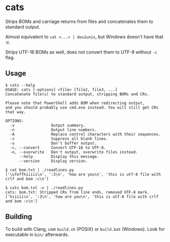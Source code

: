 # cats

Strips BOMs and carriage returns from files and concatenates them to
standard output.

Almost equivalent to `cat <...> | dos2unix`, but Windows doesn't have
that :c.

Strips UTF-16 BOMs as well, does not convert them to UTF-8 without `-c` flag.

## Usage

```console
$ cats --help
USAGE: cats [-options] <file> [file2, file3, ...]
Concatenate file(s) to standard output, stripping BOMs and CRs.

Please note that PowerShell adds BOM when redirecting output,
and you should probably use cmd.exe instead. You will still get CRs that way.

OPTIONS:
  -v              	Output summary.
  -n              	Output line numbers.
  -A              	Replace control characters with their sequences.
  -s              	Suppress all blank lines.
  -u              	Don't buffer output.
  -c, --convert   	Convert UTF-16 to UTF-8.
  -o, --overwrite 	Don't output, overwrite files instead.
      --help      	Display this message.
      --version   	Display version.
```

```console
$ cat bom.txt | ./readlines.py
['\ufeffhiiiii\n', ':3\n', 'how are you\n', 'this is utf-8 file with crlf and bom :c\n']

$ cats bom.txt -v | ./readlines.py
cats: bom.txt: Stripped CRs from line ends, removed UTF-8 mark.
['hiiiii\n', ':3\n', 'how are you\n', 'this is utf-8 file with crlf and bom :c\n']
```

## Building

To build with Clang, use `build.sh` (POSIX) or `build.bat` (Windows).
Look for executable in `bin/` afterwards.
